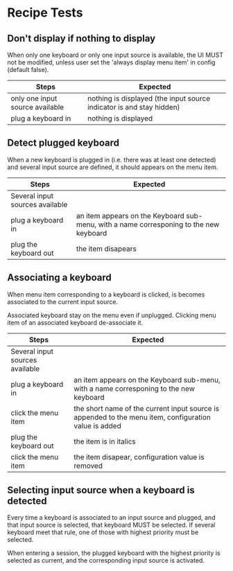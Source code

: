 # Recipe Tests

## Don't display if nothing to display

When only one keyboard or only one input source is available, the UI MUST not be modified, unless user set the 'always display menu item' in config (default false).

| Steps | Expected |
|---|---|
| only one input source available | nothing is displayed (the input source indicator is and stay hidden) |
| plug a keyboard in | nothing is displayed |


## Detect plugged keyboard

When a new keyboard is plugged in (i.e. there was at least one detected) and several input source are defined, it should appears on the menu item.

| Steps | Expected |
|---|---|
| Several input sources available | |
| plug a keyboard in | an item appears on the Keyboard sub-menu, with a name corresponing to the new keyboard |
| plug the keyboard out | the item disapears |


## Associating a keyboard

When menu item corresponding to a keyboard is clicked, is becomes associated to the current input source.

Associated keyboard stay on the menu even if unplugged. Clicking menu item of an associated keyboard de-associate it.

| Steps | Expected |
|---|---|
| Several input sources available | |
| plug a keyboard in | an item appears on the Keyboard sub-menu, with a name corresponing to the new keyboard |
| click the menu item | the short name of the current input source is appended to the menu item, configuration value is added | 
| plug the keyboard out | the item is in italics |
| click the menu item | the item disapear, configuration value is removed |


## Selecting input source when a keyboard is detected

Every time a keyboard is associated to an input source and plugged, and that input source is selected, that keyboard MUST be selected.
If several keyboard meet that rule, one of those with highest priority must be selected.

When entering a session, the plugged keyboard with the highest priority is selected as current, and the corresponding input source is activated.